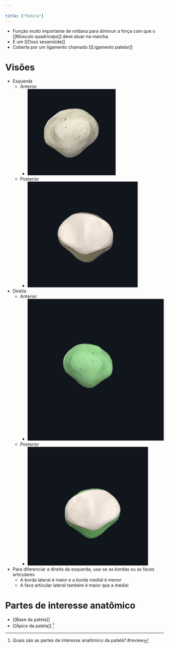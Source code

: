 ```yaml
---

title: ["Patela"]
---
```

+ Função muito importante de roldana para diminuir a força com que o [[Músculo quadríceps]] deve atuar na marcha.
+ É um [[Osso sesamóide]]
+ Coberta por um ligamento chamado [[Ligamento patelar]]

# Visões
+ Esquerda
	+ Anterior
		+ ![Pasted image 20210413162825.png](Pasted%20image%2020210413162825.png)
	+ Posterior
		+ ![Pasted image 20210413162842.png](Pasted%20image%2020210413162842.png)
+ Direita
	+ Anterior
		+ ![Pasted image 20210413162956.png](Pasted%20image%2020210413162956.png)
	+ Posterior
		+ ![Pasted image 20210413163013.png](Pasted%20image%2020210413163013.png)
+ Para diferenciar a direita da esquerda, usa-se as bordas ou as faces articulares
	+ A borda lateral é maior e a borda medial é menor
	+ A face articular lateral também é maior que a medial

# Partes de interesse anatômico
+ [[Base da patela]]
+ [[Ápice da patela]] [^665538]

[^665538]: Quais são as partes de interesse anatômico da patela?
#review 
